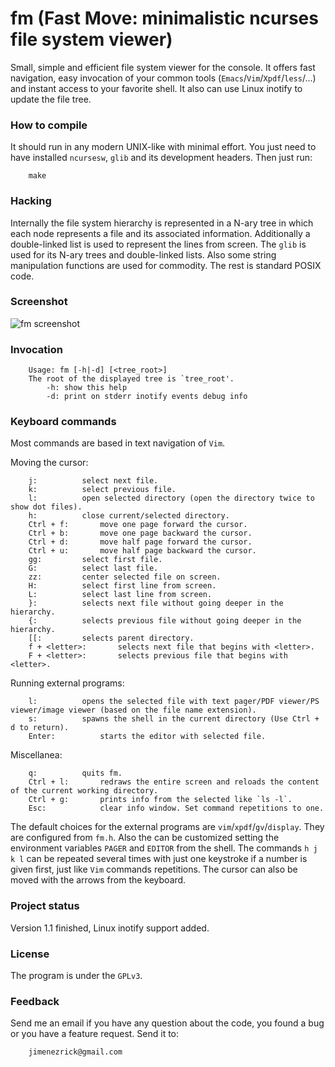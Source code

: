 fm (Fast Move: minimalistic ncurses file system viewer)
=======================================================
Small, simple and efficient file system viewer for the console. It offers fast navigation, easy invocation of your common tools (`Emacs`/`Vim`/`Xpdf`/`less`/...) and instant access to your favorite shell. It also can use Linux inotify to update the file tree.

### How to compile
It should run in any modern UNIX-like with minimal effort. You just need to have installed `ncursesw`, `glib` and its development headers. Then just run:

		make

### Hacking
Internally the file system hierarchy is represented in a N-ary tree in which each node represents a file and its associated information. Additionally a double-linked list is used to represent the lines from screen. The `glib` is used for its N-ary trees and double-linked lists. Also some string manipulation functions are used for commodity. The rest is standard POSIX code.

### Screenshot
![fm screenshot](../../../raw/master/fm-screenshot.png)

### Invocation
		Usage: fm [-h|-d] [<tree_root>]
		The root of the displayed tree is `tree_root'.
			-h: show this help
			-d: print on stderr inotify events debug info

### Keyboard commands
Most commands are based in text navigation of `Vim`.

Moving the cursor:

		j:			select next file.
		k:			select previous file.
		l:			open selected directory (open the directory twice to show dot files).
		h:			close current/selected directory.
		Ctrl + f:		move one page forward the cursor.
		Ctrl + b:		move one page backward the cursor.
		Ctrl + d:		move half page forward the cursor.
		Ctrl + u:		move half page backward the cursor.
		gg:			select first file.
		G:			select last file.
		zz:			center selected file on screen.
		H:			select first line from screen.
		L:			select last line from screen.
		}:			selects next file without going deeper in the hierarchy.
		{:			selects previous file without going deeper in the hierarchy.
		[[:			selects parent directory.
		f + <letter>:		selects next file that begins with <letter>.
		F + <letter>:		selects previous file that begins with <letter>.

Running external programs:

		l:			opens the selected file with text pager/PDF viewer/PS viewer/image viewer (based on the file name extension).
		s:			spawns the shell in the current directory (Use Ctrl + d to return).
		Enter:			starts the editor with selected file.

Miscellanea:

		q:			quits fm.
		Ctrl + l:		redraws the entire screen and reloads the content of the current working directory.
		Ctrl + g:		prints info from the selected like `ls -l`.
		Esc:			clear info window. Set command repetitions to one.

The default choices for the external programs are `vim`/`xpdf`/`gv`/`display`. They are configured from `fm.h`. Also the can be customized setting the environment variables `PAGER` and `EDITOR` from the shell.  The commands `h j k l` can be repeated several times with just one keystroke if a number is given first, just like `Vim` commands repetitions. The cursor can also be moved with the arrows from the keyboard.

### Project status
Version 1.1 finished, Linux inotify support added.

### License
The program is under the `GPLv3`.

### Feedback
Send me an email if you have any question about the code, you found a bug or you have a feature request. Send it to:

		jimenezrick@gmail.com
